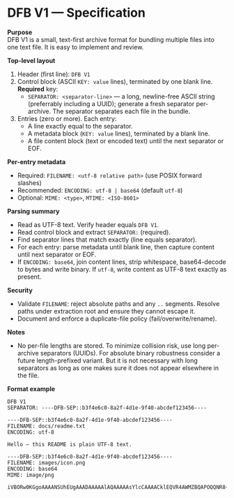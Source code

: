 # DFB V1 — Specification

**Purpose**  
DFB V1 is a small, text-first archive format for bundling multiple files into one text file. It is easy to implement and review.

**Top-level layout**
1. Header (first line): `DFB V1`
2. Control block (ASCII `KEY: value` lines), terminated by one blank line. **Required** key:
   - `SEPARATOR: <separator-line>` — a long, newline-free ASCII string (preferrably including a UUID); generate a fresh separator per-archive. The separator separates each file in the bundle.
3. Entries (zero or more). Each entry:
   - A line exactly equal to the separator.
   - A metadata block (`KEY: value` lines), terminated by a blank line.
   - A file content block (text or encoded text) until the next separator or EOF.

**Per-entry metadata**
- Required: `FILENAME: <utf-8 relative path>` (use POSIX forward slashes)
- Recommended: `ENCODING: utf-8 | base64` (default `utf-8`)
- Optional: `MIME: <type>`, `MTIME: <ISO-8601>`

**Parsing summary**
- Read as UTF-8 text. Verify header equals `DFB V1`.
- Read control block and extract `SEPARATOR:` (required).
- Find separator lines that match exactly (line equals separator).
- For each entry: parse metadata until blank line, then capture content until next separator or EOF.
- If `ENCODING: base64`, join content lines, strip whitespace, base64-decode to bytes and write binary. If `utf-8`, write content as UTF-8 text exactly as present.

**Security**
- Validate `FILENAME`: reject absolute paths and any `..` segments. Resolve paths under extraction root and ensure they cannot escape it.
- Document and enforce a duplicate-file policy (fail/overwrite/rename).

**Notes**
- No per-file lengths are stored. To minimize collision risk, use long per-archive separators (UUIDs). For absolute binary robustness consider a future length-prefixed variant. But it is not necessary with long separators as long as one makes sure it does not appear elsewhere in the file.

**Format example**
```language
DFB V1
SEPARATOR: ----DFB-SEP::b3f4e6c0-8a2f-4d1e-9f40-abcdef123456----

----DFB-SEP::b3f4e6c0-8a2f-4d1e-9f40-abcdef123456----
FILENAME: docs/readme.txt
ENCODING: utf-8

Hello — this README is plain UTF-8 text.

----DFB-SEP::b3f4e6c0-8a2f-4d1e-9f40-abcdef123456----
FILENAME: images/icon.png
ENCODING: base64
MIME: image/png

iVBORw0KGgoAAAANSUhEUgAAADAAAAAlAQAAAAAsYlcCAAAACklEQVR4AWMZBQAPOQQNR8+WWwAAAABJRU5ErkJggg==
```


